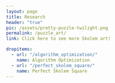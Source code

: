 ```yaml
---
layout: page
title: Research
header: "true"
pic: /assets/pretty-puzzle-twilight.png
permalink: /puzzle_art/
link: Click here to see more Skolem art!

dropitems:
  - url: "/algorithm_optimization/"
    name: Algorithm Optimization
  - url: "/perfect_skolem_square/"
    name: Perfect Skolem Square
---
```

